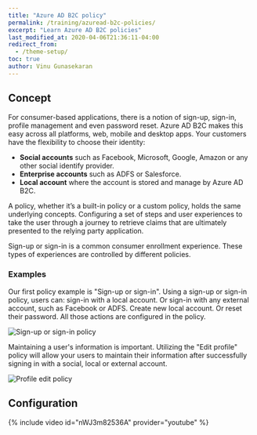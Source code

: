 ```yaml
---
title: "Azure AD B2C policy"
permalink: /training/azuread-b2c-policies/
excerpt: "Learn Azure AD B2C policies"
last_modified_at: 2020-04-06T21:36:11-04:00
redirect_from:
  - /theme-setup/
toc: true
author: Vinu Gunasekaran
---
```


## Concept

For consumer-based applications, there is a notion of sign-up, sign-in, profile management and even password reset. Azure AD B2C makes this easy across all platforms, web, mobile and desktop apps. Your customers have the flexibility to choose their identity:

- **Social accounts** such as Facebook, Microsoft, Google, Amazon or any other social identify provider. 
- **Enterprise accounts** such as ADFS or Salesforce.
- **Local account** where the account is stored and manage by Azure AD B2C.

A policy, whether it’s a built-in policy or a custom policy, holds the same underlying concepts. Configuring a set of steps and user experiences to take the user through a journey to retrieve claims that are ultimately presented to the relying party application. 

Sign-up or sign-in is a common consumer enrollment experience.  These types of experiences are controlled by different policies.

### Examples

Our first policy example is "Sign-up or sign-in". Using a sign-up or sign-in policy, users can: sign-in with a local account. Or sign-in with any external account, such as Facebook or ADFS. Create new local account. Or reset their password. All those actions are configured in the policy. 

![Sign-up or sign-in policy](/azureadb2ccommunity.io/assets/images/docs/policy-susi.png)


Maintaining a user's information is important.  Utilizing the "Edit profile" policy will allow your users to maintain their information after successfully signing in with a social, local or external account.

![Profile edit policy](/azureadb2ccommunity.io/assets/images/docs//profile-edit.png)

## Configuration

{% include video id="nWJ3m82536A" provider="youtube" %}

